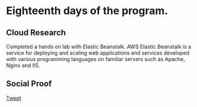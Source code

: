 <!--This is a template you can use for quick progress days. It removes a lot of the steps we encourage you to share in the longer template 000-DAY-ARTICLE-LONG-TEMPLATE.MD-->

# Eighteenth days of the program.

## Cloud Research

Completed a hands on lab with Elastic Beanstalk. AWS Elastic Beanstalk is a service for deploying and scaling web applications and services developed with various programming languages on familiar servers such as Apache, Nginx and IIS.

## Social Proof


[Tweet](https://twitter.com/syed2048/status/1395248769080434695)
